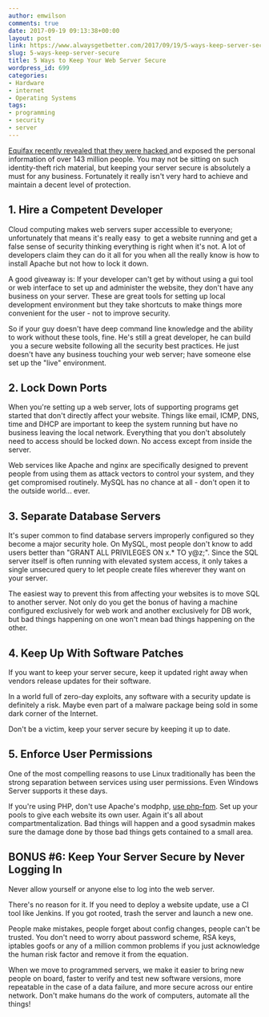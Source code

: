 ```yaml
---
author: emwilson
comments: true
date: 2017-09-19 09:13:38+00:00
layout: post
link: https://www.alwaysgetbetter.com/2017/09/19/5-ways-keep-server-secure/
slug: 5-ways-keep-server-secure
title: 5 Ways to Keep Your Web Server Secure
wordpress_id: 699
categories:
- Hardware
- internet
- Operating Systems
tags:
- programming
- security
- server
---
```


[Equifax recently revealed that they were hacked ](https://arstechnica.com/information-technology/2017/09/so-equifax-says-your-data-was-hacked-now-what/)and exposed the personal information of over 143 million people. You may not be sitting on such identity-theft rich material, but keeping your server secure is absolutely a must for any business. Fortunately it really isn't very hard to achieve and maintain a decent level of protection.


## 1. Hire a Competent Developer


Cloud computing makes web servers super accessible to everyone; unfortunately that means it's really easy  to get a website running and get a false sense of security thinking everything is right when it's not. A lot of developers claim they can do it all for you when all the really know is how to install Apache but not how to lock it down.

A good giveaway is: If your developer can't get by without using a gui tool or web interface to set up and administer the website, they don't have any business on your server. These are great tools for setting up local development environment but they take shortcuts to make things more convenient for the user - not to improve security.

So if your guy doesn't have deep command line knowledge and the ability to work without these tools, fine. He's still a great developer, he can build  you a secure website following all the security best practices. He just doesn't have any business touching your web server; have someone else set up the "live" environment.


## 2. Lock Down Ports


When you're setting up a web server, lots of supporting programs get started that don't directly affect your website. Things like email, ICMP, DNS, time and DHCP are important to keep the system running but have no business leaving the local network. Everything that you don't absolutely need to access should be locked down. No access except from inside the server.

Web services like Apache and nginx are specifically designed to prevent people from using them as attack vectors to control your system, and they get compromised routinely. MySQL has no chance at all - don't open it to the outside world... ever.


## 3. Separate Database Servers


It's super common to find database servers improperly configured so they become a major security hole. On MySQL, most people don't know to add users better than "GRANT ALL PRIVILEGES ON x.* TO y@z;". Since the SQL server itself is often running with elevated system access, it only takes a single unsecured query to let people create files wherever they want on your server.

The easiest way to prevent this from affecting your websites is to move SQL to another server. Not only do you get the bonus of having a machine configured exclusively for web work and another exclusively for DB work, but bad things happening on one won't mean bad things happening on the other.


## 4. Keep Up With Software Patches


If you want to keep your server secure, keep it updated right away when vendors release updates for their software.

In a world full of zero-day exploits, any software with a security update is definitely a risk. Maybe even part of a malware package being sold in some dark corner of the Internet.

Don't be a victim, keep your server secure by keeping it up to date.


## 5. Enforce User Permissions


One of the most compelling reasons to use Linux traditionally has been the strong separation between services using user permissions. Even Windows Server supports it these days.

If you're using PHP, don't use Apache's modphp, [use php-fpm](/blog/2011/12/20/fastcgi-nginx-performance-vm/). Set up your pools to give each website its own user. Again it's all about compartmentalization. Bad things will happen and a good sysadmin makes sure the damage done by those bad things gets contained to a small area.


## BONUS #6: Keep Your Server Secure by Never Logging In


Never allow yourself or anyone else to log into the web server.

There's no reason for it. If you need to deploy a website update, use a CI tool like Jenkins. If you got rooted, trash the server and launch a new one.

People make mistakes, people forget about config changes, people can't be trusted. You don't need to worry about password scheme, RSA keys, iptables goofs or any of a million common problems if you just acknowledge the human risk factor and remove it from the equation.

When we move to programmed servers, we make it easier to bring new people on board, faster to verify and test new software versions, more repeatable in the case of a data failure, and more secure across our entire network. Don't make humans do the work of computers, automate all the things!
